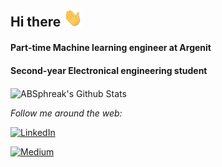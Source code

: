 <div align="left">
<h2> Hi there <img src="https://github.com/ABSphreak/ABSphreak/blob/master/gifs/Hi.gif" width="30px"></h2>
</div>

<div align="left" width="50">
</div>
<div align="left">

#### Part-time Machine learning engineer at Argenit
#### Second-year Electronical engineering student
</div>

<div align="left">

<img align="center" src="https://github-readme-stats.vercel.app/api?username=muratali016&include_all_commits=true&count_private=true&show_icons=true&line_height=20&title_color=7A7ADB&icon_color=2234AE&text_color=D3D3D3&bg_color=0,000000,130F40" alt="ABSphreak's Github Stats">


<i>Follow me around the web:</i><br>

  <!-- <a target="_blank" href="https://www.linkedin.com/in/absphreak/">🇱​🇮​🇳​🇰​🇪​🇩​🇮​🇳​</a> ●
  <a target="_blank" href="https://medium.com/@murataliavcu1">M​E​D​I​U​M</a> ● -->
 

<a href="https://www.linkedin.com/in/murat-ali-avcu/" target="_blank"><img src="https://img.shields.io/badge/LinkedIn-%230077B5.svg?&style=flat-square&logo=linkedin&logoColor=white" alt="LinkedIn"></a>

<a href="https://medium.com/@murataliavcu1" target="_blank"><img src="https://user-images.githubusercontent.com/77502485/188129987-96891100-23a3-4a38-9387-1d062f017fe1.png" alt="Medium"></a>

</div>

<!-- [🇱​🇮​🇳​🇰​🇪​🇩​🇮​🇳​](https://www.linkedin.com/in/murat-ali-avcu/) ● [M​E​D​I​U​M](https://medium.com/@murataliavcu1)   -->




